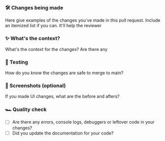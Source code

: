 ### 🛠 Changes being made
Here give examples of the changes you've made in this pull request. Include an itemized list if you can. It'll help the reviewer

### ✨ What's the context?
What's the context for the changes? Are there any

### 🧪 Testing
How do you know the changes are safe to merge to main?

### 📸 Screenshots (optional)
If you made UI changes, what are the before and afters?

### 🏎 Quality check
- [ ] Are there any errors, console logs, debuggers or leftover code in your changes?
- [ ] Did you update the documentation for your code?
